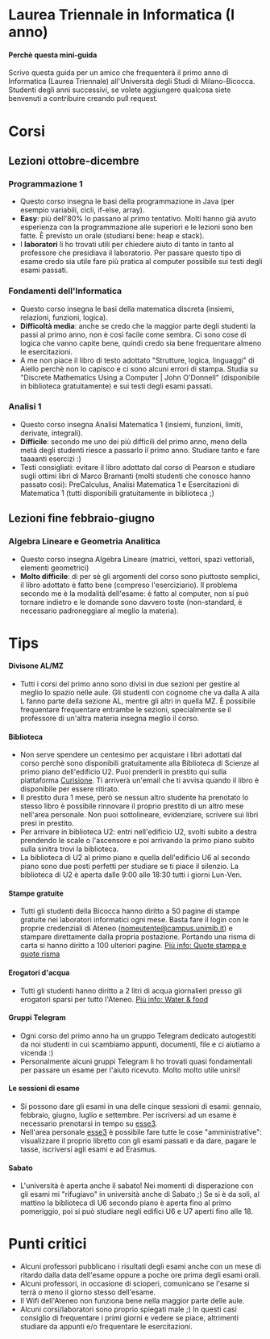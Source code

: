 # Laurea Triennale in Informatica (I anno)

#### Perchè questa mini-guida
Scrivo questa guida per un amico che frequenterà il primo anno di Informatica (Laurea Triennale) all'Università degli Studi di Milano-Bicocca. Studenti degli anni successivi, se volete aggiungere qualcosa siete benvenuti a contribuire creando pull request.

# Corsi

## Lezioni ottobre-dicembre

### Programmazione 1
* Questo corso insegna le basi della programmazione in Java (per esempio variabili, cicli, if-else, array).
* **Easy**: più dell'80% lo passano al primo tentativo. Molti hanno già avuto esperienza con la programmazione alle superiori e le lezioni sono ben fatte. È previsto un orale (studiarsi bene: heap e stack).
* I **laboratori** li ho trovati utili per chiedere aiuto di tanto in tanto al professore che presidiava il laboratorio. Per passare questo tipo di esame credo sia utile fare più pratica al computer possibile sui testi degli esami passati.

### Fondamenti dell'Informatica
* Questo corso insegna le basi della matematica discreta (insiemi, relazioni, funzioni, logica).
* **Difficoltà media**: anche se credo che la maggior parte degli studenti la passi al primo anno, non è così facile come sembra. Ci sono cose di logica che vanno capite bene, quindi credo sia bene frequentare almeno le esercitazioni.
* A me non piace il libro di testo adottato "Strutture, logica, linguaggi" di Aiello perchè non lo capisco e ci sono alcuni errori di stampa. Studia su "Discrete Mathematics Using a Computer | John O'Donnell" (disponibile in biblioteca gratuitamente) e sui testi degli esami passati.

### Analisi 1
* Questo corso insegna Analisi Matematica 1 (insiemi, funzioni, limiti, derivate, integrali).
* **Difficile**: secondo me uno dei più difficili del primo anno, meno della metà degli studenti riesce a passarlo il primo anno. Studiare tanto e fare taaaanti esercizi :)
* Testi consigliati: evitare il libro adottato dal corso di Pearson e studiare sugli ottimi libri di Marco Bramanti (molti studenti che conosco hanno passato così): PreCalculus, Analisi Matematica 1 e Esercitazioni di Matematica 1 (tutti disponibili gratuitamente in biblioteca ;)

## Lezioni fine febbraio-giugno

### Algebra Lineare e Geometria Analitica
* Questo corso insegna Algebra Lineare (matrici, vettori, spazi vettoriali, elementi geometrici)
* **Molto difficile**: di per sè gli argomenti del corso sono piuttosto semplici, il libro adottato è fatto bene (compreso l'eserciziario). Il problema secondo me è la modalità dell'esame: è fatto al computer, non si può tornare indietro e le domande sono davvero toste (non-standard, è necessario padroneggiare al meglio la materia).

# Tips

#### Divisone AL/MZ
* Tutti i corsi del primo anno sono divisi in due sezioni per gestire al meglio lo spazio nelle aule. Gli studenti con cognome che va dalla A alla L fanno parte della sezione AL, mentre gli altri in quella MZ. È possibile frequentare frequentare entrambe le sezioni, specialmente se il professore di un'altra materia insegna meglio il corso.

#### Biblioteca
* Non serve spendere un centesimo per acquistare i libri adottati dal corso perchè sono disponibili gratuitamente alla Biblioteca di Scienze al primo piano dell'edificio U2. Puoi prenderli in prestito qui sulla piattaforma [Curisione](https://eds.a.ebscohost.com/eds/search/basic?vid=0&sid=ad73d8d0-bb49-4da7-a95c-e96ac16a922a%40sessionmgr4007). Ti arriverà un'email che ti avvisa quando il libro è disponibile per essere ritirato.
* Il prestito dura 1 mese, però se nessun altro studente ha prenotato lo stesso libro è possibile rinnovare il proprio prestito di un altro mese nell'area personale. Non puoi sottolineare, evidenziare, scrivere sui libri presi in prestito. 
* Per arrivare in biblioteca U2: entri nell'edificio U2, svolti subito a destra prendendo le scale o l'ascensore e poi arrivando la primo piano subito sulla sinitra trovi la biblioteca.
* La biblioteca di U2 al primo piano e quella dell'edificio U6 al secondo piano sono due posti perfetti per studiare se ti piace il silenzio. La biblioteca di U2 è aperta dalle 9:00 alle 18:30 tutti i giorni Lun-Ven.

#### Stampe gratuite
* Tutti gli studenti della Bicocca hanno diritto a 50 pagine di stampe gratuite nei laboratori informatici ogni mese. Basta fare il login con le proprie credenziali di Ateneo (nomeutente@campus.unimib.it) e stampare direttamente dalla propria postazione. Portando una risma di carta si hanno diritto a 100 ulteriori pagine. [Più info: Quote stampa e quote risma](http://lib.didattica.unimib.it/?page_id=152)

#### Erogatori d'acqua
* Tutti gli studenti hanno diritto a 2 litri di acqua giornalieri presso gli erogatori sparsi per tutto l'Ateneo. [Più info: Water & food](https://www.unimib.it/ateneo/bicocca-sostenibile/water-food)

#### Gruppi Telegram
* Ogni corso del primo anno ha un gruppo Telegram dedicato autogestiti da noi studenti in cui scambiamo appunti, documenti, file e ci aiutiamo a vicenda :) 
* Personalmente alcuni gruppi Telegram li ho trovati quasi fondamentali per passare un esame per l'aiuto ricevuto. Molto molto utile unirsi! 

#### Le sessioni di esame
* Si possono dare gli esami in una delle cinque sessioni di esami: gennaio, febbraio, giugno, luglio e settembre. Per iscriversi ad un esame è necessario prenotarsi in tempo su [esse3](https://s3w.si.unimib.it/esse3/Start.do).
* Nell'area personale [esse3](https://s3w.si.unimib.it/esse3/Start.do) è possibile fare tutte le cose "amministrative": visualizzare il proprio libretto con gli esami passati e da dare, pagare le tasse, iscriversi agli esami e ad Erasmus.

#### Sabato
* L'università è aperta anche il sabato! Nei momenti di disperazione con gli esami mi "rifugiavo" in università anche di Sabato ;) Se si è da soli, al mattino la biblioteca di U6 secondo piano è aperta fino al primo pomeriggio, poi si può studiare negli edifici U6 e U7 aperti fino alle 18.

# Punti critici
* Alcuni professori pubblicano i risultati degli esami anche con un mese di ritardo dalla data dell'esame oppure a poche ore prima degli esami orali.
* Alcuni professori, in occasione di scioperi, comunicano se l'esame si terrà o meno il giorno stesso dell'esame.
* Il Wifi dell'Ateneo non funziona bene nella maggior parte delle aule.
* Alcuni corsi/laboratori sono proprio spiegati male ;) In questi casi consiglio di frequentare i primi giorni e vedere se piace, altrimenti studiare da appunti e/o frequentare le esercitazioni.
